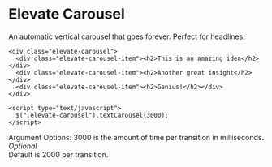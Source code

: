 Elevate Carousel
======================

An automatic vertical carousel that goes forever. Perfect for headlines.
    
    <div class="elevate-carousel">
      <div class="elevate-carousel-item"><h2>This is an amazing idea</h2></div>
      <div class="elevate-carousel-item"><h2>Another great insight</h2></div>
      <div class="elevate-carousel-item"><h2>Genius!</h2></div>
    </div>

    <script type="text/javascript">
      $(".elevate-carousel").textCarousel(3000);
    </script>

Argument Options:
3000 is the amount of time per transition in milliseconds. <i>Optional</i><br>
Default is 2000 per transition.

